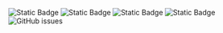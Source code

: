 ![Static Badge](https://img.shields.io/badge/blacklists-60-000000) ![Static Badge](https://img.shields.io/badge/blacklisted-2689792-cc0000) ![Static Badge](https://img.shields.io/badge/whitelisted-2245-00CC00) ![Static Badge](https://img.shields.io/badge/streaming_blacklist-28107-000000) ![GitHub issues](https://img.shields.io/github/issues/fabriziosalmi/blacklists)
